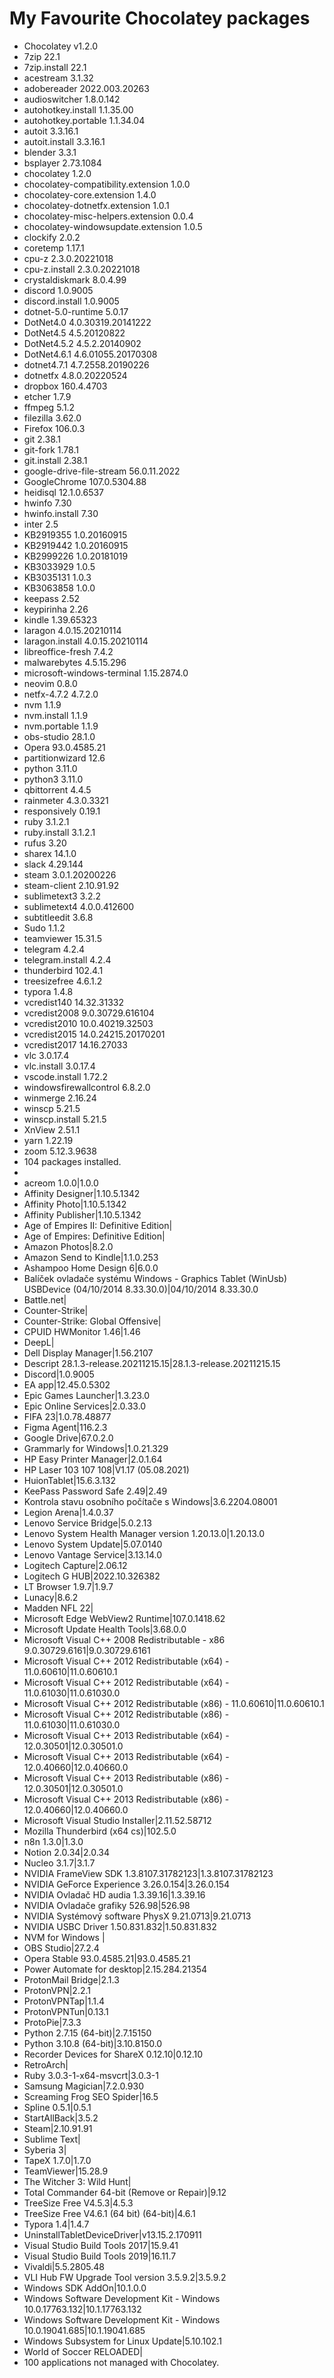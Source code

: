 # My Favourite Chocolatey packages

- Chocolatey v1.2.0
- 7zip 22.1
- 7zip.install 22.1
- acestream 3.1.32
- adobereader 2022.003.20263
- audioswitcher 1.8.0.142
- autohotkey.install 1.1.35.00
- autohotkey.portable 1.1.34.04
- autoit 3.3.16.1
- autoit.install 3.3.16.1
- blender 3.3.1
- bsplayer 2.73.1084
- chocolatey 1.2.0
- chocolatey-compatibility.extension 1.0.0
- chocolatey-core.extension 1.4.0
- chocolatey-dotnetfx.extension 1.0.1
- chocolatey-misc-helpers.extension 0.0.4
- chocolatey-windowsupdate.extension 1.0.5
- clockify 2.0.2
- coretemp 1.17.1
- cpu-z 2.3.0.20221018
- cpu-z.install 2.3.0.20221018
- crystaldiskmark 8.0.4.99
- discord 1.0.9005
- discord.install 1.0.9005
- dotnet-5.0-runtime 5.0.17
- DotNet4.0 4.0.30319.20141222
- DotNet4.5 4.5.20120822
- DotNet4.5.2 4.5.2.20140902
- DotNet4.6.1 4.6.01055.20170308
- dotnet4.7.1 4.7.2558.20190226
- dotnetfx 4.8.0.20220524
- dropbox 160.4.4703
- etcher 1.7.9
- ffmpeg 5.1.2
- filezilla 3.62.0
- Firefox 106.0.3
- git 2.38.1
- git-fork 1.78.1
- git.install 2.38.1
- google-drive-file-stream 56.0.11.2022
- GoogleChrome 107.0.5304.88
- heidisql 12.1.0.6537
- hwinfo 7.30
- hwinfo.install 7.30
- inter 2.5
- KB2919355 1.0.20160915
- KB2919442 1.0.20160915
- KB2999226 1.0.20181019
- KB3033929 1.0.5
- KB3035131 1.0.3
- KB3063858 1.0.0
- keepass 2.52
- keypirinha 2.26
- kindle 1.39.65323
- laragon 4.0.15.20210114
- laragon.install 4.0.15.20210114
- libreoffice-fresh 7.4.2
- malwarebytes 4.5.15.296
- microsoft-windows-terminal 1.15.2874.0
- neovim 0.8.0
- netfx-4.7.2 4.7.2.0
- nvm 1.1.9
- nvm.install 1.1.9
- nvm.portable 1.1.9
- obs-studio 28.1.0
- Opera 93.0.4585.21
- partitionwizard 12.6
- python 3.11.0
- python3 3.11.0
- qbittorrent 4.4.5
- rainmeter 4.3.0.3321
- responsively 0.19.1
- ruby 3.1.2.1
- ruby.install 3.1.2.1
- rufus 3.20
- sharex 14.1.0
- slack 4.29.144
- steam 3.0.1.20200226
- steam-client 2.10.91.92
- sublimetext3 3.2.2
- sublimetext4 4.0.0.412600
- subtitleedit 3.6.8
- Sudo 1.1.2
- teamviewer 15.31.5
- telegram 4.2.4
- telegram.install 4.2.4
- thunderbird 102.4.1
- treesizefree 4.6.1.2
- typora 1.4.8
- vcredist140 14.32.31332
- vcredist2008 9.0.30729.616104
- vcredist2010 10.0.40219.32503
- vcredist2015 14.0.24215.20170201
- vcredist2017 14.16.27033
- vlc 3.0.17.4
- vlc.install 3.0.17.4
- vscode.install 1.72.2
- windowsfirewallcontrol 6.8.2.0
- winmerge 2.16.24
- winscp 5.21.5
- winscp.install 5.21.5
- XnView 2.51.1
- yarn 1.22.19
- zoom 5.12.3.9638
- 104 packages installed.
- 
- acreom 1.0.0|1.0.0
- Affinity Designer|1.10.5.1342
- Affinity Photo|1.10.5.1342
- Affinity Publisher|1.10.5.1342
- Age of Empires II: Definitive Edition|
- Age of Empires: Definitive Edition|
- Amazon Photos|8.2.0
- Amazon Send to Kindle|1.1.0.253
- Ashampoo Home Design 6|6.0.0
- Balíček ovladače systému Windows - Graphics Tablet (WinUsb) USBDevice  (04/10/2014 8.33.30.0)|04/10/2014 8.33.30.0
- Battle.net|
- Counter-Strike|
- Counter-Strike: Global Offensive|
- CPUID HWMonitor 1.46|1.46
- DeepL|
- Dell Display Manager|1.56.2107
- Descript 28.1.3-release.20211215.15|28.1.3-release.20211215.15
- Discord|1.0.9005
- EA app|12.45.0.5302
- Epic Games Launcher|1.3.23.0
- Epic Online Services|2.0.33.0
- FIFA 23|1.0.78.48877
- Figma Agent|116.2.3
- Google Drive|67.0.2.0
- Grammarly for Windows|1.0.21.329
- HP Easy Printer Manager|2.0.1.64
- HP Laser 103 107 108|V1.17 (05.08.2021)
- HuionTablet|15.6.3.132
- KeePass Password Safe 2.49|2.49
- Kontrola stavu osobního počítače s Windows|3.6.2204.08001
- Legion Arena|1.4.0.37
- Lenovo Service Bridge|5.0.2.13
- Lenovo System Health Manager version 1.20.13.0|1.20.13.0
- Lenovo System Update|5.07.0140
- Lenovo Vantage Service|3.13.14.0
- Logitech Capture|2.06.12
- Logitech G HUB|2022.10.326382
- LT Browser 1.9.7|1.9.7
- Lunacy|8.6.2
- Madden NFL 22|
- Microsoft Edge WebView2 Runtime|107.0.1418.62
- Microsoft Update Health Tools|3.68.0.0
- Microsoft Visual C++ 2008 Redistributable - x86 9.0.30729.6161|9.0.30729.6161
- Microsoft Visual C++ 2012 Redistributable (x64) - 11.0.60610|11.0.60610.1
- Microsoft Visual C++ 2012 Redistributable (x64) - 11.0.61030|11.0.61030.0
- Microsoft Visual C++ 2012 Redistributable (x86) - 11.0.60610|11.0.60610.1
- Microsoft Visual C++ 2012 Redistributable (x86) - 11.0.61030|11.0.61030.0
- Microsoft Visual C++ 2013 Redistributable (x64) - 12.0.30501|12.0.30501.0
- Microsoft Visual C++ 2013 Redistributable (x64) - 12.0.40660|12.0.40660.0
- Microsoft Visual C++ 2013 Redistributable (x86) - 12.0.30501|12.0.30501.0
- Microsoft Visual C++ 2013 Redistributable (x86) - 12.0.40660|12.0.40660.0
- Microsoft Visual Studio Installer|2.11.52.58712
- Mozilla Thunderbird (x64 cs)|102.5.0
- n8n 1.3.0|1.3.0
- Notion 2.0.34|2.0.34
- Nucleo 3.1.7|3.1.7
- NVIDIA FrameView SDK 1.3.8107.31782123|1.3.8107.31782123
- NVIDIA GeForce Experience 3.26.0.154|3.26.0.154
- NVIDIA Ovladač HD audia 1.3.39.16|1.3.39.16
- NVIDIA Ovladače grafiky 526.98|526.98
- NVIDIA Systémový software PhysX 9.21.0713|9.21.0713
- NVIDIA USBC Driver 1.50.831.832|1.50.831.832
- NVM for Windows |
- OBS Studio|27.2.4
- Opera Stable 93.0.4585.21|93.0.4585.21
- Power Automate for desktop|2.15.284.21354
- ProtonMail Bridge|2.1.3
- ProtonVPN|2.2.1
- ProtonVPNTap|1.1.4
- ProtonVPNTun|0.13.1
- ProtoPie|7.3.3
- Python 2.7.15 (64-bit)|2.7.15150
- Python 3.10.8 (64-bit)|3.10.8150.0
- Recorder Devices for ShareX 0.12.10|0.12.10
- RetroArch|
- Ruby 3.0.3-1-x64-msvcrt|3.0.3-1
- Samsung Magician|7.2.0.930
- Screaming Frog SEO Spider|16.5
- Spline 0.5.1|0.5.1
- StartAllBack|3.5.2
- Steam|2.10.91.91
- Sublime Text|
- Syberia 3|
- TapeX 1.7.0|1.7.0
- TeamViewer|15.28.9
- The Witcher 3: Wild Hunt|
- Total Commander 64-bit (Remove or Repair)|9.12
- TreeSize Free V4.5.3|4.5.3
- TreeSize Free V4.6.1 (64 bit) (64-bit)|4.6.1
- Typora 1.4|1.4.7
- UninstallTabletDeviceDriver|v13.15.2.170911
- Visual Studio Build Tools 2017|15.9.41
- Visual Studio Build Tools 2019|16.11.7
- Vivaldi|5.5.2805.48
- VLI Hub FW Upgrade Tool version 3.5.9.2|3.5.9.2
- Windows SDK AddOn|10.1.0.0
- Windows Software Development Kit - Windows 10.0.17763.132|10.1.17763.132
- Windows Software Development Kit - Windows 10.0.19041.685|10.1.19041.685
- Windows Subsystem for Linux Update|5.10.102.1
- World of Soccer RELOADED|
- 100 applications not managed with Chocolatey.
